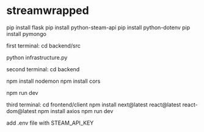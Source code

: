 # streamwrapped

pip install flask
pip install python-steam-api
pip install python-dotenv
pip install pymongo

first terminal:
cd backend/src

python infrastructure.py

second terminal:
cd backend

npm install nodemon
npm install cors

npm run dev

third terminal:
cd frontend/client
npm install next@latest react@latest react-dom@latest
npm install axios
npm run dev

add .env file with STEAM_API_KEY
